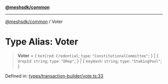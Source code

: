 [**@meshsdk/common**](../README.md)

***

[@meshsdk/common](../globals.md) / Voter

# Type Alias: Voter

> **Voter** = \{ `hotCred`: `Credential`; `type`: `"ConstitutionalCommittee"`; \} \| \{ `drepId`: `string`; `type`: `"DRep"`; \} \| \{ `keyHash`: `string`; `type`: `"StakingPool"`; \}

Defined in: [types/transaction-builder/vote.ts:33](https://github.com/MeshJS/mesh/blob/1abde1553cbd7cf2cf4e40197fc0de9e4a7d0f49/packages/mesh-common/src/types/transaction-builder/vote.ts#L33)

